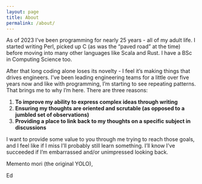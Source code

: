 ```yaml
---
layout: page
title: About
permalink: /about/
---
```


As of 2023 I’ve been programming for nearly 25 years - all of my adult life. I started writing Perl, picked up C (as was the “paved road” at the time) before moving into many other languages like Scala and Rust. I have a BSc in Computing Science too.

After that long coding alone loses its novelty - I feel it’s making things that drives engineers. I’ve been leading engineering teams for a little over five years now and like with programming, I’m starting to see repeating patterns. That brings me to why I’m here. There are three reasons:

1. **To improve my ability to express complex ideas through writing**
2. **Ensuring my thoughts are oriented and scrutable (as opposed to a jumbled set of observations)**
3. **Providing a place to link back to my thoughts on a specific subject in discussions**

I want to provide some value to you through me trying to reach those goals, and I feel like if I miss I’ll probably still learn something. I’ll know I’ve succeeded if I’m embarrassed and/or unimpressed looking back. 

Memento mori (the original YOLO),

Ed
